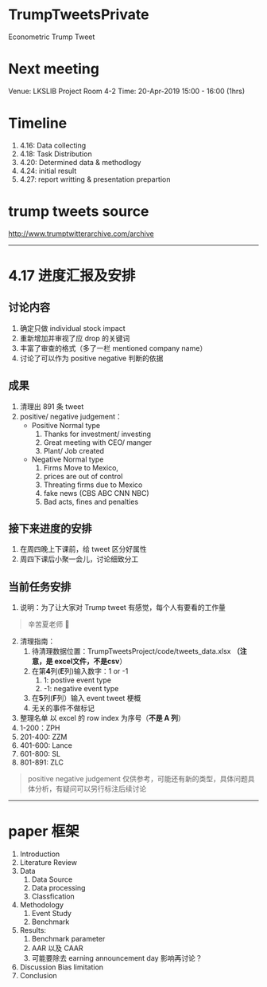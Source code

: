 # TrumpTweetsPrivate
Econometric Trump Tweet

# Next meeting
Venue: LKSLIB Project Room 4-2
Time: 20-Apr-2019 15:00 - 16:00 (1hrs)

# Timeline
1. 4.16: Data collecting
2. 4.18: Task Distribution
3. 4.20: Determined data & methodlogy
4. 4.24: initial result
5. 4.27: report writting & presentation prepartion 


# trump tweets source
http://www.trumptwitterarchive.com/archive
***
# 4.17 进度汇报及安排
## 讨论内容
1. 确定只做 individual stock impact
2. 重新增加并审视了应 drop 的关键词
3. 丰富了审查的格式（多了一栏 mentioned company name）
4. 讨论了可以作为 positive negative 判断的依据

## 成果
1. 清理出 891 条 tweet 
2. positive/ negative judgement：
    + Positive Normal type
    	 1. Thanks for investment/ investing
    	 2. Great meeting with CEO/ manger
    	 3. Plant/ Job created
    + Negative Normal type
    	 1. Firms Move to Mexico,
    	 2. prices are out of control
    	 3. Threating firms due to Mexico
    	 4. fake news (CBS ABC CNN NBC)
    	 5. Bad acts, fines and penalties

## 接下来进度的安排
1. 在周四晚上下课前，给 tweet 区分好属性
2. 周四下课后小聚一会儿，讨论细致分工
## 当前任务安排
1. 说明：为了让大家对 Trump tweet 有感觉，每个人有要看的工作量
> 辛苦夏老师 🌝
2. 清理指南：
    1. 待清理数据位置：TrumpTweetsProject/code/tweets_data.xlsx **（注意，是 excel文件，不是csv**）
    2. 在第**4**列(**E**列)输入数字：1 or -1
        1. 1: postive event type
        2. -1: negative event type
    3. 在**5**列(**F**列）输入 event tweet 梗概
    4. 无关的事件不做标记
3. 整理名单
以 excel 的 row index 为序号（**不是 A 列**）
1. 1-200：ZPH
2. 201-400: ZZM
3. 401-600: Lance
4. 601-800: SL
5. 801-891: ZLC
> positive negative judgement 仅供参考，可能还有新的类型，具体问题具体分析，有疑问可以另行标注后续讨论
***
# paper 框架

1. Introduction
2. Literature Review
3. Data
    1. Data Source
    1. Data processing
    1. Classfication
4. Methodology
    1. Event Study
    2. Benchmark
5. Results:
	1. Benchmark parameter
	2. AAR 以及 CAAR
	3. 可能要除去 earning announcement day 影响再讨论？
6. Discussion
	Bias
	limitation
7. Conclusion


